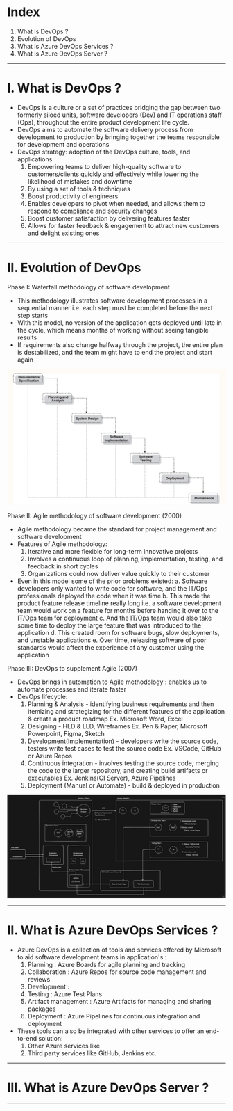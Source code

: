 # Index
1. What is DevOps ?
2. Evolution of DevOps
3. What is Azure DevOps Services ?
4. What is Azure DevOps Server ?
-------------------------------------------------------------------------------------------------------------------------------------------------------------------------------------------------------------------------------------------------------------------------------------------------------
# I. What is DevOps ?
 - DevOps is a culture or a set of practices bridging the gap between two formerly siloed units, software developers (Dev) and IT operations staff (Ops), throughout the entire product development life cycle.
 - DevOps aims to automate the software delivery process from development to production by bringing together the teams responsible for development and operations
 - DevOps strategy: adoption of the DevOps culture, tools, and applications
    1. Empowering teams to deliver high-quality software to customers/clients quickly and effectively while lowering the likelihood of mistakes and downtime
    2. By using a set of tools & techniques
    3. Boost productivity of engineers
    4. Enables developers to pivot when needed, and allows them  to respond to compliance and security changes
    5. Boost customer satisfaction by delivering features faster
    6. Allows for faster feedback & engagement to attract new customers and delight existing ones

-------------------------------------------------------------------------------------------------------------------------------------------------------------------------------------------------------------------------------------------------------------------------------------------------------
# II. Evolution of DevOps
Phase I: Waterfall methodology of software development
 - This methodology illustrates software development processes in a sequential manner i.e. each step must be completed before the next step starts
 - With this model, no version of the application gets deployed until late in the cycle, which means months of working without seeing tangible results
 - If requirements also change halfway through the project, the entire plan is destabilized, and the team might have to end the project and start again
   
![Software Development Lifecycle](../assets/sdlc-base.png)


Phase II: Agile methodology of software development (2000)
 - Agile methodology became the standard for project management and software development
 - Features of Agile methodology:
    1. Iterative and more flexible for long-term innovative projects
    2. Involves a continuous loop of planning, implementation, testing, and feedback in short cycles
    3. Organizations could now deliver value quickly to their customer
 - Even in this model some of the prior problems existed:
    a. Software developers only wanted to write code for software, and the IT/Ops professionals deployed the code when it was time
    b. This made the product feature release timeline really long i.e. a software development team would work on a feature for months before handing it over to the IT/Ops team for deployment
    c. And the IT/Ops team would also take some time to deploy the large feature that was introduced to the application
    d. This created room for software bugs, slow deployments, and unstable applications
    e. Over time, releasing software of poor standards would affect the experience of any customer using the application
 
 
Phase III: DevOps to supplement Agile (2007)
 - DevOps brings in automation to Agile methodology : enables us to automate processes and iterate faster
 - DevOps lifecycle:
    1. Planning & Analysis              - identifying business requirements and then itemizing and strategizing for the different features of the application & create a product roadmap  Ex. Microsoft Word, Excel
    2. Designing                        - HLD & LLD, Wireframes  Ex. Pen & Paper, Microsoft Powerpoint, Figma, Sketch 
    3. Development(Implementation)      - developers write the source code, testers write test cases to test the source code  Ex. VSCode, GitHub or Azure Repos
    4. Continuous integration           - involves testing the source code, merging the code to the larger repository, and creating build artifacts or executables  Ex. Jenkins(CI Server), Azure Pipelines
    5. Deployment (Manual or Automate)  - build & deployed in production 
  
![Detailed roles of Teams in DevOps](../assets/team-devops-roles.png)  

-------------------------------------------------------------------------------------------------------------------------------------------------------------------------------------------------------------------------------------------------------------------------------------------------------
# II. What is Azure DevOps Services ?
 - Azure DevOps is a collection of tools and services offered by Microsoft to aid software development teams in application's :
   1. Planning             : Azure Boards for agile planning and tracking
   2. Collaboration        : Azure Repos for source code management and reviews
   3. Development          : 
   4. Testing              : Azure Test Plans
   5. Artifact management  : Azure Artifacts for managing and sharing packages
   6. Deployment           : Azure Pipelines for continuous integration and deployment
- These tools can also be integrated with other services to offer an end-to-end solution:
   1. Other Azure services like
   2. Third party services like GitHub, Jenkins etc.

-------------------------------------------------------------------------------------------------------------------------------------------------------------------------------------------------------------------------------------------------------------------------------------------------------
# III. What is Azure DevOps Server ?

-------------------------------------------------------------------------------------------------------------------------------------------------------------------------------------------------------------------------------------------------------------------------------------------------------  

